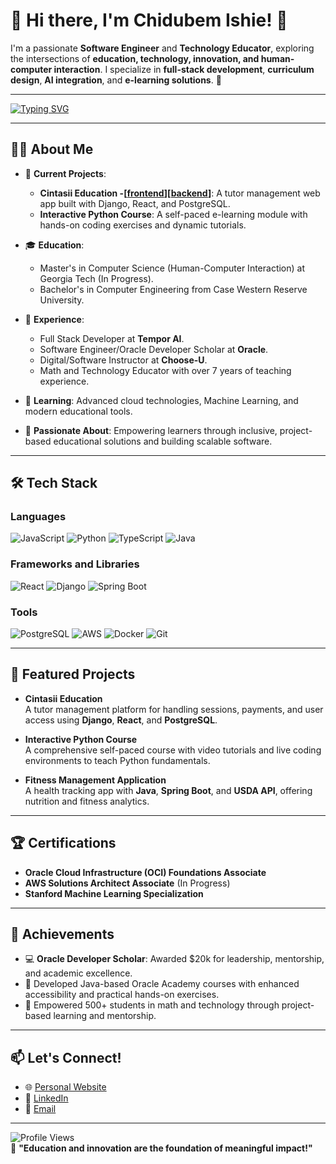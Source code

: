 # 💫 Hi there, I'm Chidubem Ishie! 👋  

I'm a passionate **Software Engineer** and **Technology Educator**, exploring the intersections of **education, technology, innovation, and human-computer interaction**. I specialize in **full-stack development**, **curriculum design**, **AI integration**, and **e-learning solutions**. 🚀

---

[![Typing SVG](https://readme-typing-svg.demolab.com/?lines=Software+Engineer;Technology+Educator;Human-Computer+Interaction;Curriculum+Developer;Mentor+%26+Problem+Solver)](https://git.io/typing-svg)

---

## 👨‍💻 About Me
- 🔭 **Current Projects**:  
  - **Cintasii Education -[[frontend](https://github.com/chiishie/cintasii-frontend-main)][[backend](https://github.com/chiishie/cintasii-backend-main)]**: A tutor management web app built with Django, React, and PostgreSQL.  
  - **Interactive Python Course**: A self-paced e-learning module with hands-on coding exercises and dynamic tutorials.  

- 🎓 **Education**:  
  - Master's in Computer Science (Human-Computer Interaction) at Georgia Tech (In Progress).  
  - Bachelor's in Computer Engineering from Case Western Reserve University.  

- 💼 **Experience**:  
  - Full Stack Developer at **Tempor AI**.  
  - Software Engineer/Oracle Developer Scholar at **Oracle**.  
  - Digital/Software Instructor at **Choose-U**.  
  - Math and Technology Educator with over 7 years of teaching experience.  

- 🌱 **Learning**: Advanced cloud technologies, Machine Learning, and modern educational tools.  
- 🎨 **Passionate About**: Empowering learners through inclusive, project-based educational solutions and building scalable software.  

---

## 🛠️ Tech Stack

### **Languages**
![JavaScript](https://img.shields.io/badge/JavaScript-F7DF1E?style=for-the-badge&logo=javascript&logoColor=black)
![Python](https://img.shields.io/badge/Python-3776AB?style=for-the-badge&logo=python&logoColor=white)
![TypeScript](https://img.shields.io/badge/TypeScript-007ACC?style=for-the-badge&logo=typescript&logoColor=white)
![Java](https://img.shields.io/badge/Java-ED8B00?style=for-the-badge&logo=java&logoColor=white)

### **Frameworks and Libraries**
![React](https://img.shields.io/badge/React-20232A?style=for-the-badge&logo=react&logoColor=61DAFB)
![Django](https://img.shields.io/badge/Django-092E20?style=for-the-badge&logo=django&logoColor=green)
![Spring Boot](https://img.shields.io/badge/Spring%20Boot-6DB33F?style=for-the-badge&logo=spring&logoColor=white)

### **Tools**
![PostgreSQL](https://img.shields.io/badge/PostgreSQL-316192?style=for-the-badge&logo=postgresql&logoColor=white)
![AWS](https://img.shields.io/badge/AWS-232F3E?style=for-the-badge&logo=amazon-aws&logoColor=white)
![Docker](https://img.shields.io/badge/Docker-2496ED?style=for-the-badge&logo=docker&logoColor=white)
![Git](https://img.shields.io/badge/Git-F05032?style=for-the-badge&logo=git&logoColor=white)

---

## 🚀 Featured Projects

- **Cintasii Education**  
  A tutor management platform for handling sessions, payments, and user access using **Django**, **React**, and **PostgreSQL**.  

- **Interactive Python Course**  
  A comprehensive self-paced course with video tutorials and live coding environments to teach Python fundamentals.

- **Fitness Management Application**  
  A health tracking app with **Java**, **Spring Boot**, and **USDA API**, offering nutrition and fitness analytics.

---

## 🏆 Certifications

- **Oracle Cloud Infrastructure (OCI) Foundations Associate**  
- **AWS Solutions Architect Associate** (In Progress)  
- **Stanford Machine Learning Specialization**

---

## 🌟 Achievements
- 💻 **Oracle Developer Scholar**: Awarded \$20k for leadership, mentorship, and academic excellence.
- 📜 Developed Java-based Oracle Academy courses with enhanced accessibility and practical hands-on exercises.
- 🏅 Empowered 500+ students in math and technology through project-based learning and mentorship.

---

## 📫 Let's Connect!
- 🌐 [Personal Website](https://yourwebsite.com)  
- 💼 [LinkedIn](https://www.linkedin.com/in/chidubem-ishie-423456170/)  
- 📧 [Email](mailto:chidubem.i.ishie@gmail.com)  

---

![Profile Views](https://komarev.com/ghpvc/?username=chidubemishie&color=blue)  
🌟 **"Education and innovation are the foundation of meaningful impact!"**
